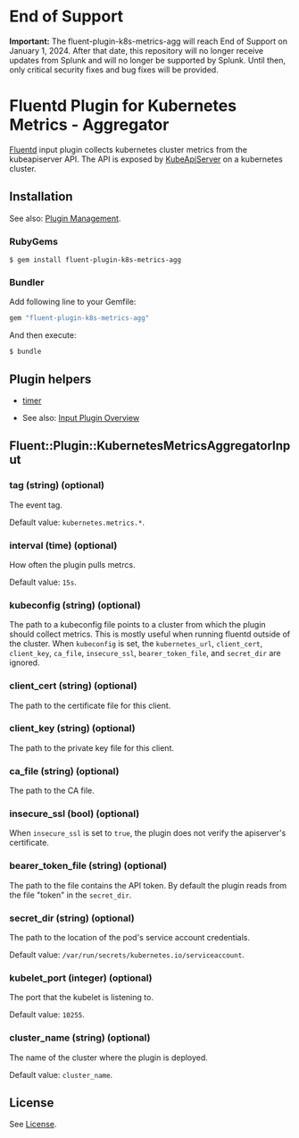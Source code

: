 # End of Support

**Important:** The fluent-plugin-k8s-metrics-agg will reach End of Support on January 1, 2024. After that date, this repository will no longer receive updates from Splunk and will no longer be supported by Splunk. Until then, only critical security fixes and bug fixes will be provided.

# Fluentd Plugin for Kubernetes Metrics - Aggregator

[Fluentd](https://fluentd.org/) input plugin collects kubernetes cluster metrics from the kubeapiserver API. The API is exposed by [KubeApiServer](https://kubernetes.io/docs/reference/command-line-tools-reference/kube-apiserver/) on a kubernetes cluster.

## Installation

See also: [Plugin Management](https://docs.fluentd.org/v1.0/articles/plugin-management).

### RubyGems

```
$ gem install fluent-plugin-k8s-metrics-agg
```

### Bundler

Add following line to your Gemfile:

```ruby
gem "fluent-plugin-k8s-metrics-agg"
```

And then execute:

```
$ bundle
```

## Plugin helpers

* [timer](https://docs.fluentd.org/v1.0/articles/api-plugin-helper-timer)

* See also: [Input Plugin Overview](https://docs.fluentd.org/v1.0/articles/input-plugin-overview)

## Fluent::Plugin::KubernetesMetricsAggregatorInput

### tag (string) (optional)

The event tag.

Default value: `kubernetes.metrics.*`.

### interval (time) (optional)

How often the plugin pulls metrcs.

Default value: `15s`.

### kubeconfig (string) (optional)

The path to a kubeconfig file points to a cluster from which the plugin should collect metrics. This is mostly useful when running fluentd outside of the cluster. When `kubeconfig` is set, the `kubernetes_url`, `client_cert`, `client_key`, `ca_file`, `insecure_ssl`, `bearer_token_file`, and `secret_dir` are ignored.

### client_cert (string) (optional)

The path to the certificate file for this client.

### client_key (string) (optional)

The path to the private key file for this client.

### ca_file (string) (optional)

The path to the CA file.

### insecure_ssl (bool) (optional)

When `insecure_ssl` is set to `true`, the plugin does not verify the apiserver's certificate.

### bearer_token_file (string) (optional)

The path to the file contains the API token. By default the plugin reads from the file "token" in the `secret_dir`.

### secret_dir (string) (optional)

The path to the location of the pod's service account credentials.

Default value: `/var/run/secrets/kubernetes.io/serviceaccount`.

### kubelet_port (integer) (optional)

The port that the kubelet is listening to.

Default value: `10255`.

### cluster_name (string) (optional)

The name of the cluster where the plugin is deployed.

Default value: `cluster_name`.

## License

See [License](LICENSE).